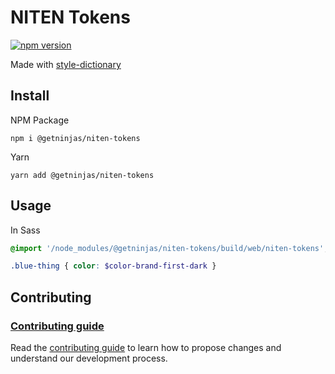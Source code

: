 # NITEN Tokens

[![npm version](https://badge.fury.io/js/%40getninjas%2Fniten-tokens.svg)](https://badge.fury.io/js/%40getninjas%2Fniten-tokens)

Made with [style-dictionary](https://github.com/amzn/style-dictionary)

## Install

NPM Package

```shell
npm i @getninjas/niten-tokens
```

Yarn

```shell
yarn add @getninjas/niten-tokens
```

## Usage

In Sass

```SCSS
@import '/node_modules/@getninjas/niten-tokens/build/web/niten-tokens';

.blue-thing { color: $color-brand-first-dark }
```

## Contributing

### [Contributing guide](CONTRIBUTING.md)

Read the [contributing guide](CONTRIBUTING.md)
to learn how to propose changes and understand our development process.